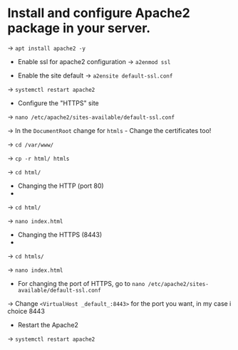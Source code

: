 # Install and configure Apache2 package in your server.

-> ` apt install apache2 -y `

* Enable ssl for apache2 configuration
-> `a2enmod ssl`


* Enable the site default 
-> `a2ensite default-ssl.conf`

-> `systemctl restart apache2`


* Configure the "HTTPS" site

-> `nano /etc/apache2/sites-available/default-ssl.conf` 

-> In the `DocumentRoot` change for `htmls` - Change the certificates too! 


-> `cd /var/www/`

-> `cp -r html/ htmls`

-> `cd html/`

* Changing the HTTP (port 80)
* 
-> `cd html/`

-> `nano index.html`

* Changing the HTTPS (8443) 
* 
-> `cd htmls/`

-> `nano index.html`

* For changing the port of HTTPS, go to `nano /etc/apache2/sites-available/default-ssl.conf`

-> Change `<VirtualHost _default_:8443>` for the port you want, in my case i choice 8443

* Restart the Apache2

-> `systemctl restart apache2`
